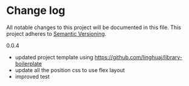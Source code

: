 # Change log

All notable changes to this project will be documented in this file.
This project adheres to [Semantic Versioning](http://semver.org/).

0.0.4
- updated project template using https://github.com/linghuaj/library-boilerplate
- update all the position css to use flex layout
- improved test
